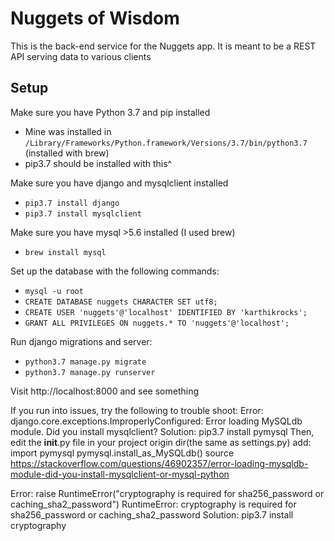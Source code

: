 # Nuggets of Wisdom

This is the back-end service for the Nuggets app. It is meant to be a REST API serving data to various clients

## Setup

Make sure you have Python 3.7 and pip installed
* Mine was installed in `/Library/Frameworks/Python.framework/Versions/3.7/bin/python3.7` (installed with brew)
* pip3.7 should be installed with this^ 

Make sure you have django and mysqlclient installed 
* `pip3.7 install django`
* `pip3.7 install mysqlclient`

Make sure you have mysql >5.6 installed (I used brew)
* `brew install mysql`

Set up the database with the following commands:
* `mysql -u root`
* `CREATE DATABASE nuggets CHARACTER SET utf8;`
* `CREATE USER 'nuggets'@'localhost' IDENTIFIED BY 'karthikrocks';`
* `GRANT ALL PRIVILEGES ON nuggets.* TO 'nuggets'@'localhost';`

Run django migrations and server:
* `python3.7 manage.py migrate`
* `python3.7 manage.py runserver`

Visit http://localhost:8000 and see something

If you run into issues, try the following to trouble shoot:
Error: django.core.exceptions.ImproperlyConfigured: Error loading MySQLdb module. Did you install mysqlclient?
Solution:
pip3.7 install pymysql
Then, edit the __init__.py file in your project origin dir(the same as settings.py)
add:
import pymysql
pymysql.install_as_MySQLdb()
source https://stackoverflow.com/questions/46902357/error-loading-mysqldb-module-did-you-install-mysqlclient-or-mysql-python

Error: raise RuntimeError("cryptography is required for sha256_password or caching_sha2_password")
RuntimeError: cryptography is required for sha256_password or caching_sha2_password
Solution: pip3.7 install cryptography

